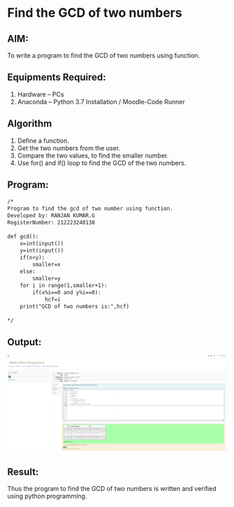 # Find the GCD of two numbers

## AIM:
To write a program to find the GCD of two numbers using function.

## Equipments Required:
1. Hardware – PCs
2. Anaconda – Python 3.7 Installation / Moodle-Code Runner

## Algorithm
1. Define a function.
2. Get the two numbers from the user.
3. Compare the two values, to find the smaller number.
4. Use for() and if() loop to find the GCD of the two numbers.

## Program:
```
/*
Program to find the gcd of two number using function.
Developed by: RANJAN KUMAR.G
RegisterNumber: 212223240138

def gcd():
    x=int(input())
    y=int(input())
    if(x<y):
        smaller=x
    else:
        smaller=y
    for i in range(1,smaller+1):
        if(x%i==0 and y%i==0):
            hcf=i
    print("GCD of two numbers is:",hcf)

*/
```

## Output:
![alt text](<Screenshot 2024-04-09 144541.png>)



## Result:
Thus the program to find the GCD of two numbers is written and verified using python programming.
